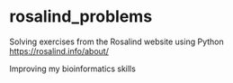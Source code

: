 # rosalind_problems
Solving exercises from the Rosalind website using Python
https://rosalind.info/about/

Improving my bioinformatics skills
